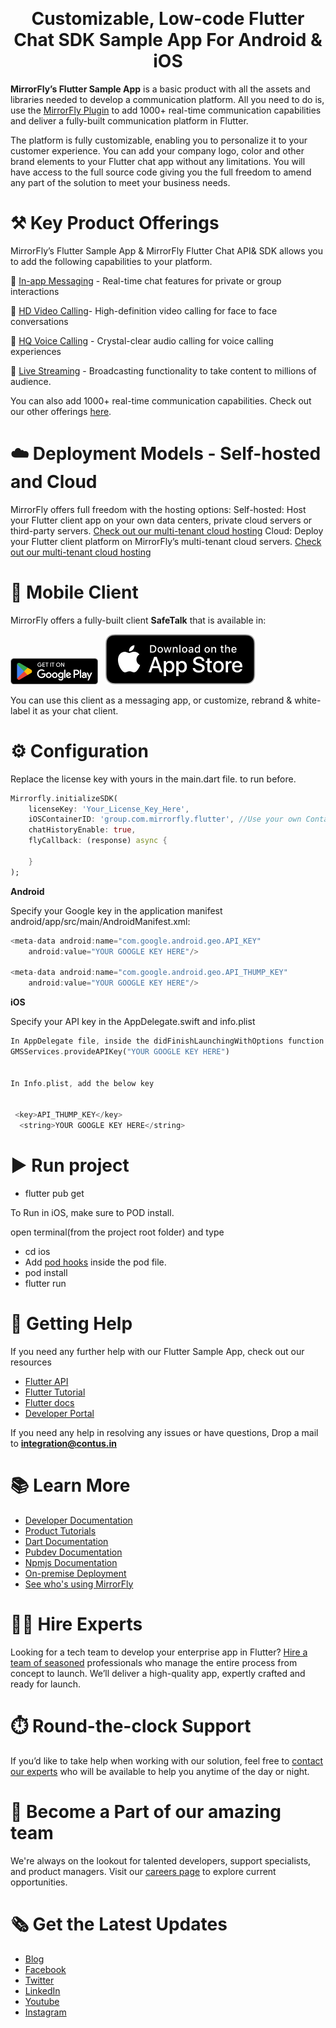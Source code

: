   <p align="center">
    <img  src="https://dasa7d6hxd0bp.cloudfront.net/images/mirrorfly.webp" data-canonical-src="https://dasa7d6hxd0bp.cloudfront.net/images/mirrorfly.webp" width="400"  alt=""/>
  </p>

  <h1 align="center">
    Customizable, Low-code Flutter Chat SDK Sample App For Android & iOS
  </h1>


<b>MirrorFly’s Flutter Sample App</b> is a basic product with all the assets and libraries needed to develop a communication platform. All you need to do is, use the [MirrorFly Plugin]([https://www.mirrorfly.com/](https://pub.dev/packages/mirrorfly_plugin)) to add 1000+ real-time communication capabilities and deliver a fully-built communication platform in Flutter.


The platform is fully customizable, enabling you to personalize it to your customer experience. You can add your company logo, color and other brand elements to your Flutter chat app without any limitations. You will have access to the full source code giving you the full freedom to amend any part of the solution to meet your business needs.



# ⚒️ Key Product Offerings

MirrorFly’s Flutter Sample App & MirrorFly Flutter Chat API& SDK allows you to add the following capabilities to your platform.


 💬 [In-app Messaging](https://www.mirrorfly.com/chat-api-solution.php) - Real-time chat features for private or group interactions

 🎯 [HD Video Calling](https://www.mirrorfly.com/video-call-solution.php)- High-definition video calling for face to face conversations 

 🦾 [HQ Voice Calling](https://www.mirrorfly.com/voice-call-solution.php) - Crystal-clear audio calling for voice calling experiences
 
 🦾 [Live Streaming](https://www.mirrorfly.com/live-streaming-sdk.php) - Broadcasting functionality to take content to millions of audience.

 You can also add 1000+ real-time communication capabilities. Check out our other offerings [here](https://www.mirrorfly.com/chat-features.php). 


# ☁️ Deployment Models - Self-hosted and Cloud

MirrorFly offers full freedom with the hosting options:
Self-hosted: Host your Flutter client app on your own data centers, private cloud servers or third-party servers.
[Check out our multi-tenant cloud hosting](https://www.mirrorfly.com/self-hosted-chat-solution.php)
Cloud: Deploy your Flutter client platform on MirrorFly’s multi-tenant cloud servers.
[Check out our multi-tenant cloud hosting](https://www.mirrorfly.com/multi-tenant-chat-for-saas.php)


# 📱 Mobile Client

MirrorFly offers a fully-built client <b>SafeTalk</b> that is available in:

<a href="https://play.google.com/store/apps/details?id=com.mirrorfly&hl=en"><img src="./GetItOnGooglePlay_Badge_Web_color_English.png" alt="image" width="140" height="auto"></a>  &nbsp;   [![appstore](./Download_on_the_App_Store_Badge_US-UK_RGB_blk_092917.svg)](https://apps.apple.com/app/safetalk/id1442769177)

You can use this client as a messaging app, or customize, rebrand & white-label it as your chat client.

# ⚙️ Configuration

Replace the license key with yours in the main.dart file. to run before.
```dart
Mirrorfly.initializeSDK(
    licenseKey: 'Your_License_Key_Here',
    iOSContainerID: 'group.com.mirrorfly.flutter', //Use your own Container ID, matching the App Group added in Xcode. 
    chatHistoryEnable: true,
    flyCallback: (response) async {
        
    }
);
```

<b>Android</b>

Specify your Google key in the application manifest android/app/src/main/AndroidManifest.xml:
```dart
<meta-data android:name="com.google.android.geo.API_KEY"
    android:value="YOUR GOOGLE KEY HERE"/>

<meta-data android:name="com.google.android.geo.API_THUMP_KEY"
    android:value="YOUR GOOGLE KEY HERE"/>
```

<b>iOS</b>

Specify your API key in the AppDelegate.swift and info.plist
```dart
In AppDelegate file, inside the didFinishLaunchingWithOptions function add the below line
GMSServices.provideAPIKey("YOUR GOOGLE KEY HERE")


In Info.plist, add the below key


 <key>API_THUMP_KEY</key>
  <string>YOUR GOOGLE KEY HERE</string>

```

# ▶️ Run project

- flutter pub get

To Run in iOS, make sure to POD install.

open terminal(from the project root folder) and type
- cd ios
- Add [pod hooks](https://www.mirrorfly.com/docs/chat/flutter-plugin/v1/quick-start/#create-ios-dependency) inside the pod file.
- pod install
- flutter run

# 🤝 Getting Help
If you need any further help with our Flutter Sample App, check out our resources

- [Flutter API](https://www.mirrorfly.com/flutter-chat-sdk.php)
- [Flutter Tutorial](https://www.mirrorfly.com/docs/chat/flutter-plugin/v1/quick-start/)
- [Flutter docs](https://www.mirrorfly.com/docs/chat/flutter-plugin/v1/quick-start/)
- [Developer Portal](https://www.mirrorfly.com/docs/)

If you need any help in resolving any issues or have questions, Drop a mail to <b>integration@contus.in</b>


# 📚 Learn More

- [Developer Documentation](https://www.mirrorfly.com/docs/)
- [Product Tutorials](https://www.mirrorfly.com/tutorials/)
- [Dart Documentation](https://pub.dev/packages/mirrorfly_plugin)
- [Pubdev Documentation](https://pub.dev/packages/mirrorfly_plugin)
- [Npmjs Documentation](https://www.npmjs.com/~contus)
- [On-premise Deployment](https://www.mirrorfly.com/on-premises-chat-server.php)
- [See who's using MirrorFly](https://www.mirrorfly.com/chat-use-cases.php)


# 🧑‍💻 Hire Experts

Looking for a tech team to develop your enterprise app in Flutter? [Hire a team of seasoned](https://www.mirrorfly.com/hire-video-chat-developer.php) professionals who manage the entire process from concept to launch. We’ll deliver a high-quality app, expertly crafted and ready for launch.



# ⏱️ Round-the-clock Support

If you’d like to take help when working with our solution, feel free to [contact our experts](https://www.mirrorfly.com/contact-sales.php) who will be available to help you anytime of the day or night.


# 💼 Become a Part of our amazing team

We're always on the lookout for talented developers, support specialists, and product managers. Visit our [careers page](https://www.contus.com/careers.php) to explore current opportunities.


# 🗞️ Get the Latest Updates

- [Blog](https://www.mirrorfly.com/blog/)
- [Facebook](https://www.facebook.com/MirrorFlyofficial/)
- [Twitter](https://twitter.com/mirrorflyteam)
- [LinkedIn](https://www.linkedin.com/showcase/mirrorfly-official/)
- [Youtube](https://www.youtube.com/@mirrorflyofficial)
- [Instagram](https://www.instagram.com/mirrorflyofficial/)
